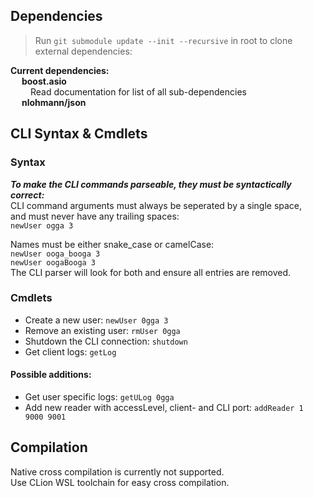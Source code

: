 ## **Dependencies**<br>

>Run `git submodule update --init --recursive` in root to clone external dependencies:

**Current dependencies:**  
  **boost.asio**  
   Read documentation for list of all sub-dependencies  
  **nlohmann/json**  

## **CLI Syntax & Cmdlets**<br>

### **Syntax**<br>

_**To make the CLI commands parseable, they must be syntactically correct:**_  
CLI command arguments must always be seperated by a single space,  
and must never have any trailing spaces:  
`newUser ogga 3`  

Names must be either snake_case or camelCase:  
`newUser ooga_booga 3`  
`newUser oogaBooga 3`  
The CLI parser will look for both and ensure all entries are removed.  

### **Cmdlets**<br>

- Create a new user: `newUser 0gga 3`
- Remove an existing user: `rmUser 0gga`
- Shutdown the CLI connection: `shutdown`
- Get client logs: `getLog`


#### **Possible additions:**

- Get user specific logs: `getULog 0gga`
- Add new reader with accessLevel, client- and CLI port: `addReader 1 9000 9001`

## **Compilation**<br>
Native cross compilation is currently not supported.  
Use CLion WSL toolchain for easy cross compilation.